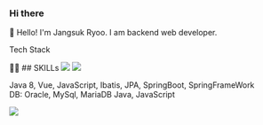 ### Hi there 

👋 Hello! I'm Jangsuk Ryoo.
    I am backend web developer.

Tech Stack <br>

💪🏼  ## SKILLs
<img src="https://img.shields.io/badge/Vue.js-4FC08D?style=flat-square&logo=Vue.js&logoColor=white"/>
	<img src="https://img.shields.io/badge/Java-007396?style=flat&logo=Java&logoColor=white" />

Java 8, Vue, JavaScript, Ibatis, JPA, SpringBoot, SpringFrameWork <br>
DB: Oracle, MySql, MariaDB Java, JavaScript <br>

<img src="https://img.shields.io/badge/Android-3DDC84?style=flat-square&logo=Android&logoColor=white"/>


